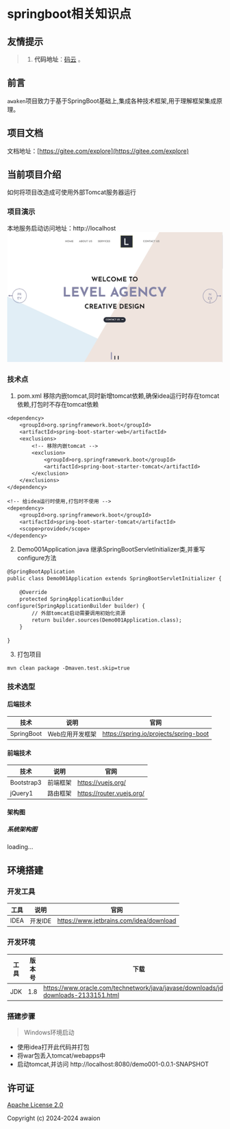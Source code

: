 # springboot相关知识点

## 友情提示
> 1. **代码地址**：[码云](https://gitee.com/explore) 。

## 前言
`awaken`项目致力于基于SpringBoot基础上,集成各种技术框架,用于理解框架集成原理。

## 项目文档
文档地址：[https://gitee.com/explore](https://gitee.com/explore)

## 当前项目介绍
如何将项目改造成可使用外部Tomcat服务器运行

### 项目演示
本地服务启动访问地址：http://localhost
![首页](./document/20240406164219.jpg)

### 技术点
1. pom.xml 移除内嵌tomcat,同时新增tomcat依赖,确保idea运行时存在tomcat依赖,打包时不存在tomcat依赖
``` code
<dependency>
    <groupId>org.springframework.boot</groupId>
    <artifactId>spring-boot-starter-web</artifactId>
    <exclusions>
        <!-- 移除内嵌tomcat -->
        <exclusion>
            <groupId>org.springframework.boot</groupId>
            <artifactId>spring-boot-starter-tomcat</artifactId>
        </exclusion>
    </exclusions>
</dependency>

<!-- 给idea运行时使用,打包时不使用 -->
<dependency>
    <groupId>org.springframework.boot</groupId>
    <artifactId>spring-boot-starter-tomcat</artifactId>
    <scope>provided</scope>
</dependency>
```

2. Demo001Application.java 继承SpringBootServletInitializer类,并重写configure方法
```code
@SpringBootApplication
public class Demo001Application extends SpringBootServletInitializer {

    @Override
    protected SpringApplicationBuilder configure(SpringApplicationBuilder builder) {
        // 外部tomcat启动需要调用初始化资源
        return builder.sources(Demo001Application.class);
    }

}
```

3. 打包项目
``` code
mvn clean package -Dmaven.test.skip=true
```

### 技术选型
#### 后端技术
| 技术                 | 说明                | 官网                                           |
| -------------------- | ------------------- | ---------------------------------------------- |
| SpringBoot           | Web应用开发框架      | https://spring.io/projects/spring-boot         |

#### 前端技术
| 技术         | 说明                   | 官网                                   |
| ----------  | ---------------------  | -------------------------------------- |
| Bootstrap3  | 前端框架               | https://vuejs.org/                     |
| jQuery1     | 路由框架               | https://router.vuejs.org/              |

#### 架构图
##### 系统架构图
loading...

## 环境搭建
### 开发工具
| 工具          | 说明                | 官网                                            |
| ------------- | ------------------- | ----------------------------------------------- |
| IDEA          | 开发IDE             | https://www.jetbrains.com/idea/download         |

### 开发环境
| 工具          | 版本号  | 下载                                                                                 |
| ------------- | ------ | ------------------------------------------------------------                         |
| JDK           | 1.8    | https://www.oracle.com/technetwork/java/javase/downloads/jdk8-downloads-2133151.html |


### 搭建步骤
> Windows环境启动
- 使用idea打开此代码并打包
- 将war包丢入tomcat/webapps中
- 启动tomcat,并访问 http://localhost:8080/demo001-0.0.1-SNAPSHOT

## 许可证
[Apache License 2.0](https://github.com/macrozheng/mall/blob/master/LICENSE)

Copyright (c) 2024-2024 awaion


